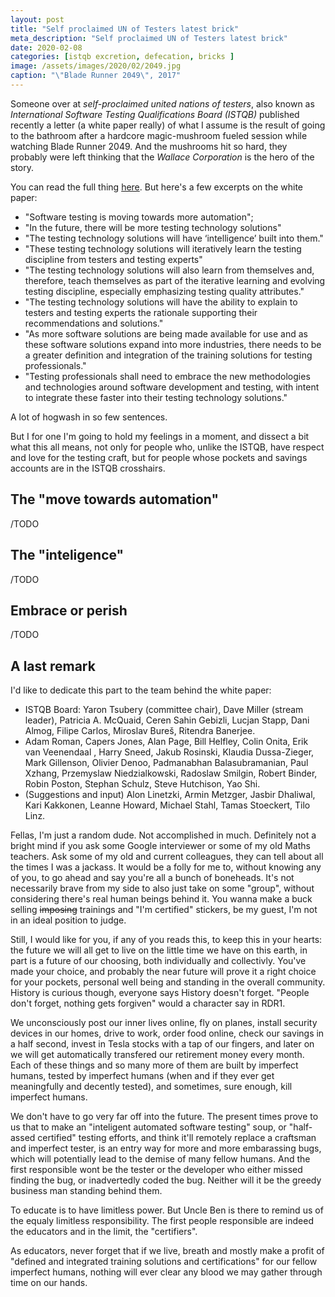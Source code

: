 ```yaml
---
layout: post
title: "Self proclaimed UN of Testers latest brick"
meta_description: "Self proclaimed UN of Testers latest brick"
date: 2020-02-08
categories: [istqb excretion, defecation, bricks ]
image: /assets/images/2020/02/2049.jpg
caption: "\"Blade Runner 2049\", 2017"
---
```



Someone over at _self-proclaimed united nations of testers_, also known as _International Software Testing Qualifications Board (ISTQB)_ published recently a letter (a white paper really) of what I assume is the result of going to the bathroom after a hardcore magic-mushroom fueled session while watching Blade Runner 2049. And the mushrooms hit so hard, they probably were left thinking that the _Wallace Corporation_ is the hero of the story.


You can read the full thing [here](https://www.istqb.org/documents/ISTQB_The_Vision_on_the_Future_of_Software_Testing_Final.pdf). But here's a few excerpts on the white paper:
- "Software testing is moving towards more automation"; 
- "In the future, there will be more testing technology solutions"
- "The testing technology solutions will have ‘intelligence’ built into them." 
- "These testing technology solutions will iteratively learn the testing discipline from testers and testing experts"
- "The testing technology solutions will also learn from themselves and, therefore, teach themselves as part of the iterative learning and evolving testing discipline, especially emphasizing testing quality attributes."
- "The testing technology solutions will have the ability to explain to testers and testing experts the rationale supporting their recommendations and solutions."
- "As more software solutions are being made available for use and as these software solutions expand into more industries, there needs to be a greater definition and integration of the training solutions for testing professionals."
- "Testing professionals shall need to embrace the new methodologies and technologies around software development and testing, with intent to integrate these faster into their testing technology solutions."

A lot of hogwash in so few sentences.

But I for one I'm going to hold my feelings in a moment, and dissect a bit what this all means, not only for people who, unlike the ISTQB, have respect and love for the testing craft, but for people whose pockets and savings accounts are in the ISTQB crosshairs.


## The "move towards automation"

/TODO

## The "inteligence"

/TODO

## Embrace or perish

/TODO

## A last remark

I'd like to dedicate this part to the team behind the white paper:

- ISTQB Board: Yaron Tsubery (committee chair), Dave Miller (stream leader), Patricia A. McQuaid, Ceren Sahin Gebizli, Lucjan Stapp, Dani Almog, Filipe Carlos, Miroslav Bureš, Ritendra Banerjee.
- Adam Roman, Capers Jones, Alan Page, Bill Helfley, Colin Onita, Erik van Veenendaal , Harry Sneed, Jakub Rosinski, Klaudia Dussa-Zieger, Mark Gillenson, Olivier Denoo, Padmanabhan Balasubramanian, Paul Xzhang, Przemyslaw Niedzialkowski, Radoslaw Smilgin, Robert Binder, Robin Poston, Stephan Schulz, Steve Hutchison, Yao Shi.
- (Suggestions and input) Alon Linetzki, Armin Metzger, Jasbir Dhaliwal, Kari Kakkonen, Leanne Howard, Michael Stahl, Tamas Stoeckert, Tilo Linz.

Fellas, I'm just a random dude. Not accomplished in much. Definitely not a bright mind if you ask some Google interviewer or some of my old Maths teachers. Ask some of my old and current colleagues, they can tell about all the times I was a jackass. It would be a folly for me to, without knowing any of you, to go ahead and say you're all a bunch of boneheads. It's not necessarily brave from my side to also just take on some "group", without considering there's real human beings behind it. You wanna make a buck selling ~~imposing~~ trainings and "I'm certified" stickers, be my guest, I'm not in an ideal position to judge.

Still, I would like for you, if any of you reads this, to keep this in your hearts: the future we will all get to live on the little time we have on this earth, in part is a future of our choosing, both individually and collectivly. You've made your choice, and probably the near future will prove it a right choice for your pockets, personal well being and standing in the overall community. History is curious though, everyone says History doesn't forget. "People don't forget, nothing gets forgiven" would a character say in RDR1.

We unconsciously post our inner lives online, fly on planes, install security devices in our homes, drive to work, order food online, check our savings in a half second, invest in Tesla stocks with a tap of our fingers, and later on we will get automatically transfered our retirement money every month. Each of these things and so many more of them are built by imperfect humans, tested by imperfect humans (when and if they ever get meaningfully and decently tested), and sometimes, sure enough, kill imperfect humans. 

We don't have to go very far off into the future. The present times prove to us that to make an "inteligent automated software testing" soup, or "half-assed certified" testing efforts, and think it'll remotely replace a craftsman and imperfect tester, is an entry way for more and more embarassing bugs, which will potentially lead to the demise of many fellow humans. And the first responsible wont be the tester or the developer who either missed finding the bug, or inadvertedly coded the bug. Neither will it be the greedy business man standing behind them.

To educate is to have limitless power. But Uncle Ben is there to remind us of the equaly limitless responsibility. The first people responsible are indeed the educators and in the limit, the "certifiers". 

As educators, never forget that if we live, breath and mostly make a profit of "defined and integrated training solutions and certifications" for our fellow imperfect humans, nothing will ever clear any blood we may gather through time on our hands.
